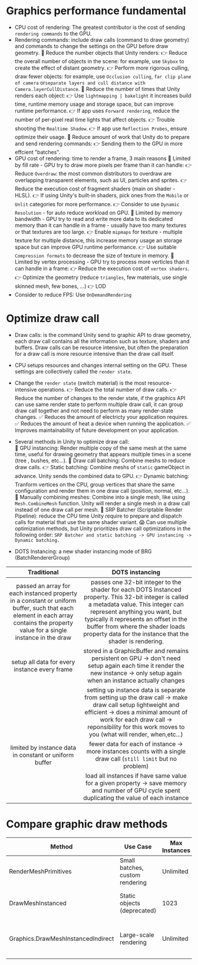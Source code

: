 # Graphics performance fundamental
- CPU cost of rendering: The greatest contributor is the cost of sending `rendering commands` to the GPU.
- Rendering commands: include draw calls (command to draw geometry) and commands to change the settings on the GPU before draw geometry.
	👀 Reduce the number objects that Unity renders:
		👉 Reduce the overall number of objects in the scene: for example, use `Skybox` to create the effect of distant geometry.
		👉 Perform more rigorous culling, draw fewer objects: for example, use `Occlusion culling`, `far clip plane of camera` or`separate layers and cull distance with Camera.layerCullDistance`.
	👀 Reduce the number of times that Unity renders each object:
		👉 Use `lightmapping | bakelight` it increases build time, runtime memory usage and  storage space, but can improve runtime performance.
		👉 If app uses `Forward rendering`, reduce the number of per-pixel real time lights that affect objects.
		👉 Trouble shooting the `Realtime Shadow`.
		👉 If app use `Reflection Probes`, ensure optimize their usage.
	👀 Reduce amount of work that Unity do to prepare and send rendering commands:
		👉 Sending them to the GPU in more effcient "batches".
- GPU cost of rendering: time to render a frame, 3 main reasons 
	👀 Limited by fill rate - GPU try to draw more pixels per frame than it can handle:
		👉 Reduce `Overdraw`: the most common distributors to overdraw are overlapping transparent elements, such as UI, particles and sprites.
		👉 Reduce the execution cost of fragment shaders (main on shader - HLSL).
		👉 If using Unity's built-in shaders, pick ones from the `Mobile` or `Unlit` categories for more performance.
		👉 Consider to use `Dynamic Resolution` - for auto reduce workload on GPU.
	👀 Limited by memory bandwidth - GPU try to read and write more data to its dedicated memory than it can handle in a frame - usually have too many textures or that textures are too large.
		👉 Enable `mipmaps` for texture - multiple texture for multiple distance, this increase memory usage an storage space but can improve GPU runtime performance.
		👉 Use suitable `Compression formats` to decrease the size of texture in memory.
	👀 Limited by vertex processing - GPU try to process more verticles than it can handle in a frame:
		👉 Reduce the execution cost of `vertex shaders`.
		👉 Optimize the geometry (reduce `triangles`, few materials, use single skinned mesh, few bones, ...)
		👉 LOD
- Consider to reduce FPS: Use `OnDemandRendering`

# Optimize draw call
- Draw calls: is the command Unity send to graphic API to draw geometry, each draw call  contains all the information such as texture, shaders and buffers. Draw calls can be resource intensive, but often the preparation for a draw call is more resource intensive than the draw call itself.
- CPU setups resources and changes internal setting  on the GPU. These settings are collectively called the `render state`. 
- Change the `render state` (switch material) is the most resource-intensive operations.
	👉 Reduce the total number of draw calls.
	👉 Reduce the number of changes to the render state, if the graphics API can use same render state to perform multiple draw call, it can group draw call together and not need to perform as many render-state changes.
	✅ Reduces the amount of electricty your application requires.
	✅ Reduces the amount of heat a device when running the application.
	✅ Improves maintainability of future development on your application.
- Several methods in Unity to optimize draw call:\
	👀 GPU instancing: Render multiple copy of the same mesh at the same time, useful for drawing geometry that appears multiple times in a scene (tree , bushes, etc...).
	👀 Draw call batching: Combine meshs to reduce draw calls.
		👉 Static batching: Combine meshs of `static` gameObject in advance. Unity sends the combined data to GPU.
		👉 Dynamic batching: Tranform vertices on the CPU, group vertices that share the same configuration and render them in one draw call (position, normal, etc...).
	👀 Manually combining meshes: Combine into a single mesh, like using `Mesh.CombineMesh` function. Unity will render a single mesh in a draw call instead of one draw call per mesh.
	👀 SRP Batcher (Scriptable Render Pipeline): reduce the CPU time Unity require to prepare and dispatch calls for material that use the same shader variant.
	😱 Can use multiple optimization methods, but Unity prioritizes draw call optimizations in the following order: `SRP Batcher and static batching -> GPU instancing -> Dynamic batching.`

- DOTS Instancing: a new shader instancing mode of BRG (BatchRendererGroup)

|                                                                                   Traditional                                                                                   |                                                                                                                                                   DOTS instancing                                                                                                                                                    |
| :-----------------------------------------------------------------------------------------------------------------------------------------------------------------------------: | :------------------------------------------------------------------------------------------------------------------------------------------------------------------------------------------------------------------------------------------------------------------------------------------------------------------: |
| passed an array for each instanced property in a constant or uniform buffer, such that each element in each array contains the property value for a single instance in the draw | passes one 32-bit integer to the shader for each DOTS Instanced property. This 32-bit integer is called a metadata value. This integer can represent anything you want, but typically it represents an offset in the buffer from where the shader loads property data for the instance that the shader is rendering. |
|                                                                  setup all data for every instance every frame                                                                  |                                                                     stored in a GraphicBuffer and remains persistent on GPU -> don't need setup again each time it render the new instance -> only setup again when an instance actually changes                                                                     |
|                                                                                                                                                                                 |                                 setting up instance data is separate from setting up the draw call -> make draw call setup lightweight and efficient -> does a minimal amount of work for each draw call -> reponsibility for this work moves to you (what will render, when,etc...)                                 |
|                                                             limited by instance data in constant or uniform buffer                                                              |                                                                                                   fewer data for each of instance -> more instances counts with a single draw call (`still limit` but no problem)                                                                                                    |
|                                                                                                                                                                                 |                                                                                    load all instances if have same value for a given property -> save memory and number of GPU cycle spent duplicating the value of each instance                                                                                    |

# Compare graphic draw methods

| Method                             | Use Case                        | Max Instances | Advantages                                 |
| ---------------------------------- | ------------------------------- | ------------- | ------------------------------------------ |
| RenderMeshPrimitives               | Small batches, custom rendering | Unlimited     | Simple GPU instancing with `SV_InstanceID` |
| DrawMeshInstanced                  | Static objects (deprecated)     | 1023          | Easy to use with transformation matrices   |
| Graphics.DrawMeshInstancedIndirect | Large-scale rendering           | Unlimited     | High performance, dynamic instance control |
